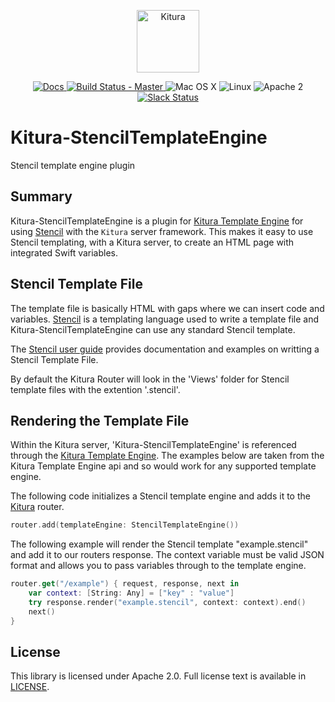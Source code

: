 <p align="center">
<a href="http://kitura.io/">
<img src="https://raw.githubusercontent.com/IBM-Swift/Kitura/master/Sources/Kitura/resources/kitura-bird.svg?sanitize=true" height="100" alt="Kitura">
</a>
</p>


<p align="center">
<a href="http://www.kitura.io/">
<img src="https://img.shields.io/badge/docs-kitura.io-1FBCE4.svg" alt="Docs">
</a>
<a href="https://travis-ci.org/IBM-Swift/Kitura-StencilTemplateEngine">
<img src="https://travis-ci.org/IBM-Swift/Kitura-StencilTemplateEngine.svg?branch=master" alt="Build Status - Master">
</a>
<img src="https://img.shields.io/badge/os-Mac%20OS%20X-green.svg?style=flat" alt="Mac OS X">
<img src="https://img.shields.io/badge/os-linux-green.svg?style=flat" alt="Linux">
<img src="https://img.shields.io/badge/license-Apache2-blue.svg?style=flat" alt="Apache 2">
<a href="http://swift-at-ibm-slack.mybluemix.net/">
<img src="http://swift-at-ibm-slack.mybluemix.net/badge.svg" alt="Slack Status">
</a>
</p>

# Kitura-StencilTemplateEngine
Stencil template engine plugin

## Summary
Kitura-StencilTemplateEngine is a plugin for [Kitura Template Engine](https://github.com/IBM-Swift/Kitura-TemplateEngine.git) for using [Stencil](https://github.com/kylef/Stencil) with the `Kitura` server framework. This makes it easy to use Stencil templating, with a Kitura server, to create an HTML page with integrated Swift variables.

## Stencil Template File
The template file is basically HTML with gaps where we can insert code and variables. [Stencil](https://github.com/kylef/Stencil) is a templating language used to write a template file and Kitura-StencilTemplateEngine can use any standard Stencil template.

The [Stencil user guide](https://stencil.fuller.li/en/latest/) provides documentation and examples on writting a Stencil Template File.

By default the Kitura Router will look in the 'Views' folder for Stencil template files with the extention '.stencil'.

## Rendering the Template File

Within the Kitura server, 'Kitura-StencilTemplateEngine' is referenced through the [Kitura Template Engine](https://github.com/IBM-Swift/Kitura-TemplateEngine.git). The examples below are taken from the Kitura Template Engine api and so would work for any supported template engine.

The following code initializes a Stencil template engine and adds it to the [Kitura](https://github.com/IBM-Swift/Kitura) router.
```swift
router.add(templateEngine: StencilTemplateEngine())
```

The following example will render the Stencil template "example.stencil" and add it to our routers response. The context variable must be valid JSON format and allows you to pass variables through to the template engine.

```swift
router.get("/example") { request, response, next in
    var context: [String: Any] = ["key" : "value"]
    try response.render("example.stencil", context: context).end()
    next()
}
```

## License
This library is licensed under Apache 2.0. Full license text is available in [LICENSE](LICENSE.txt).

